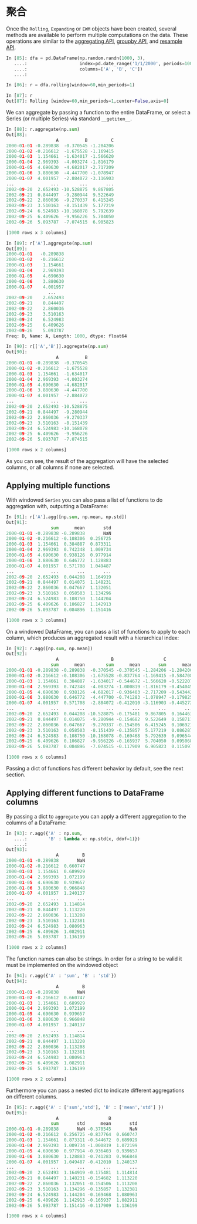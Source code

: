 # 聚合

Once the ``Rolling``, ``Expanding`` or ``EWM`` objects have been created, several methods are available to perform multiple computations on the data. These operations are similar to the [aggregating API](http://Pandas.pydata.org/Pandas-docs/stable/basics.html#basics-aggregate), [groupby API](http://Pandas.pydata.org/Pandas-docs/stable/groupby.html#groupby-aggregate), and [resample API](http://Pandas.pydata.org/Pandas-docs/stable/timeseries.html#timeseries-aggregate).

```python
In [85]: dfa = pd.DataFrame(np.random.randn(1000, 3),
   ....:                    index=pd.date_range('1/1/2000', periods=1000),
   ....:                    columns=['A', 'B', 'C'])
   ....: 

In [86]: r = dfa.rolling(window=60,min_periods=1)

In [87]: r
Out[87]: Rolling [window=60,min_periods=1,center=False,axis=0]
```

We can aggregate by passing a function to the entire DataFrame, or select a Series (or multiple 
Series) via standard ``__getitem__``.

```python
In [88]: r.aggregate(np.sum)
Out[88]: 
                   A          B         C
2000-01-01 -0.289838  -0.370545 -1.284206
2000-01-02 -0.216612  -1.675528 -1.169415
2000-01-03  1.154661  -1.634017 -1.566620
2000-01-04  2.969393  -4.003274 -1.816179
2000-01-05  4.690630  -4.682017 -2.717209
2000-01-06  3.880630  -4.447700 -1.078947
2000-01-07  4.001957  -2.884072 -3.116903
...              ...        ...       ...
2002-09-20  2.652493 -10.528875  9.867805
2002-09-21  0.844497  -9.280944  9.522649
2002-09-22  2.860036  -9.270337  6.415245
2002-09-23  3.510163  -8.151439  5.177219
2002-09-24  6.524983 -10.168078  5.792639
2002-09-25  6.409626  -9.956226  5.704050
2002-09-26  5.093787  -7.074515  6.905823

[1000 rows x 3 columns]

In [89]: r['A'].aggregate(np.sum)
Out[89]: 
2000-01-01   -0.289838
2000-01-02   -0.216612
2000-01-03    1.154661
2000-01-04    2.969393
2000-01-05    4.690630
2000-01-06    3.880630
2000-01-07    4.001957
                ...   
2002-09-20    2.652493
2002-09-21    0.844497
2002-09-22    2.860036
2002-09-23    3.510163
2002-09-24    6.524983
2002-09-25    6.409626
2002-09-26    5.093787
Freq: D, Name: A, Length: 1000, dtype: float64

In [90]: r[['A','B']].aggregate(np.sum)
Out[90]: 
                   A          B
2000-01-01 -0.289838  -0.370545
2000-01-02 -0.216612  -1.675528
2000-01-03  1.154661  -1.634017
2000-01-04  2.969393  -4.003274
2000-01-05  4.690630  -4.682017
2000-01-06  3.880630  -4.447700
2000-01-07  4.001957  -2.884072
...              ...        ...
2002-09-20  2.652493 -10.528875
2002-09-21  0.844497  -9.280944
2002-09-22  2.860036  -9.270337
2002-09-23  3.510163  -8.151439
2002-09-24  6.524983 -10.168078
2002-09-25  6.409626  -9.956226
2002-09-26  5.093787  -7.074515

[1000 rows x 2 columns]
```

As you can see, the result of the aggregation will have the selected columns, or all columns if none are selected.

## Applying multiple functions

With windowed ``Series`` you can also pass a list of functions to do aggregation with, outputting a DataFrame:

```python
In [91]: r['A'].agg([np.sum, np.mean, np.std])
Out[91]: 
                 sum      mean       std
2000-01-01 -0.289838 -0.289838       NaN
2000-01-02 -0.216612 -0.108306  0.256725
2000-01-03  1.154661  0.384887  0.873311
2000-01-04  2.969393  0.742348  1.009734
2000-01-05  4.690630  0.938126  0.977914
2000-01-06  3.880630  0.646772  1.128883
2000-01-07  4.001957  0.571708  1.049487
...              ...       ...       ...
2002-09-20  2.652493  0.044208  1.164919
2002-09-21  0.844497  0.014075  1.148231
2002-09-22  2.860036  0.047667  1.132051
2002-09-23  3.510163  0.058503  1.134296
2002-09-24  6.524983  0.108750  1.144204
2002-09-25  6.409626  0.106827  1.142913
2002-09-26  5.093787  0.084896  1.151416

[1000 rows x 3 columns]
```

On a windowed DataFrame, you can pass a list of functions to apply to each column, which produces an aggregated result with a hierarchical index:

```python
In [92]: r.agg([np.sum, np.mean])
Out[92]: 
                   A                    B                   C          
                 sum      mean        sum      mean       sum      mean
2000-01-01 -0.289838 -0.289838  -0.370545 -0.370545 -1.284206 -1.284206
2000-01-02 -0.216612 -0.108306  -1.675528 -0.837764 -1.169415 -0.584708
2000-01-03  1.154661  0.384887  -1.634017 -0.544672 -1.566620 -0.522207
2000-01-04  2.969393  0.742348  -4.003274 -1.000819 -1.816179 -0.454045
2000-01-05  4.690630  0.938126  -4.682017 -0.936403 -2.717209 -0.543442
2000-01-06  3.880630  0.646772  -4.447700 -0.741283 -1.078947 -0.179825
2000-01-07  4.001957  0.571708  -2.884072 -0.412010 -3.116903 -0.445272
...              ...       ...        ...       ...       ...       ...
2002-09-20  2.652493  0.044208 -10.528875 -0.175481  9.867805  0.164463
2002-09-21  0.844497  0.014075  -9.280944 -0.154682  9.522649  0.158711
2002-09-22  2.860036  0.047667  -9.270337 -0.154506  6.415245  0.106921
2002-09-23  3.510163  0.058503  -8.151439 -0.135857  5.177219  0.086287
2002-09-24  6.524983  0.108750 -10.168078 -0.169468  5.792639  0.096544
2002-09-25  6.409626  0.106827  -9.956226 -0.165937  5.704050  0.095068
2002-09-26  5.093787  0.084896  -7.074515 -0.117909  6.905823  0.115097

[1000 rows x 6 columns]
```

Passing a dict of functions has different behavior by default, see the next section.

## Applying different functions to DataFrame columns

By passing a dict to ``aggregate`` you can apply a different aggregation to the columns of a DataFrame:

```python
In [93]: r.agg({'A' : np.sum,
   ....:        'B' : lambda x: np.std(x, ddof=1)})
   ....: 
Out[93]: 
                   A         B
2000-01-01 -0.289838       NaN
2000-01-02 -0.216612  0.660747
2000-01-03  1.154661  0.689929
2000-01-04  2.969393  1.072199
2000-01-05  4.690630  0.939657
2000-01-06  3.880630  0.966848
2000-01-07  4.001957  1.240137
...              ...       ...
2002-09-20  2.652493  1.114814
2002-09-21  0.844497  1.113220
2002-09-22  2.860036  1.113208
2002-09-23  3.510163  1.132381
2002-09-24  6.524983  1.080963
2002-09-25  6.409626  1.082911
2002-09-26  5.093787  1.136199

[1000 rows x 2 columns]
```

The function names can also be strings. In order for a string to be valid it must be implemented on the windowed object

```python
In [94]: r.agg({'A' : 'sum', 'B' : 'std'})
Out[94]: 
                   A         B
2000-01-01 -0.289838       NaN
2000-01-02 -0.216612  0.660747
2000-01-03  1.154661  0.689929
2000-01-04  2.969393  1.072199
2000-01-05  4.690630  0.939657
2000-01-06  3.880630  0.966848
2000-01-07  4.001957  1.240137
...              ...       ...
2002-09-20  2.652493  1.114814
2002-09-21  0.844497  1.113220
2002-09-22  2.860036  1.113208
2002-09-23  3.510163  1.132381
2002-09-24  6.524983  1.080963
2002-09-25  6.409626  1.082911
2002-09-26  5.093787  1.136199

[1000 rows x 2 columns]
```

Furthermore you can pass a nested dict to indicate different aggregations on different columns.

```python
In [95]: r.agg({'A' : ['sum','std'], 'B' : ['mean','std'] })
Out[95]: 
                   A                   B          
                 sum       std      mean       std
2000-01-01 -0.289838       NaN -0.370545       NaN
2000-01-02 -0.216612  0.256725 -0.837764  0.660747
2000-01-03  1.154661  0.873311 -0.544672  0.689929
2000-01-04  2.969393  1.009734 -1.000819  1.072199
2000-01-05  4.690630  0.977914 -0.936403  0.939657
2000-01-06  3.880630  1.128883 -0.741283  0.966848
2000-01-07  4.001957  1.049487 -0.412010  1.240137
...              ...       ...       ...       ...
2002-09-20  2.652493  1.164919 -0.175481  1.114814
2002-09-21  0.844497  1.148231 -0.154682  1.113220
2002-09-22  2.860036  1.132051 -0.154506  1.113208
2002-09-23  3.510163  1.134296 -0.135857  1.132381
2002-09-24  6.524983  1.144204 -0.169468  1.080963
2002-09-25  6.409626  1.142913 -0.165937  1.082911
2002-09-26  5.093787  1.151416 -0.117909  1.136199

[1000 rows x 4 columns]
```
